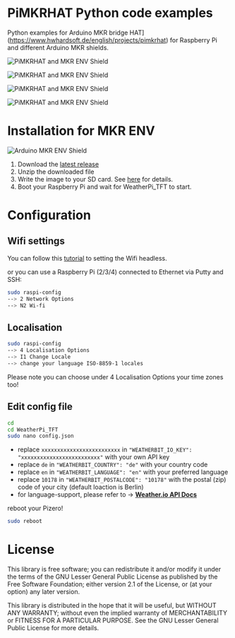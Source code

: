 # PiMKRHAT Python code examples
Python examples for Arduino MKR bridge HAT](https://www.hwhardsoft.de/english/projects/pimkrhat) for Raspberry Pi and different Arduino MKR shields.

![PiMKRHAT and MKR ENV Shield](https://user-images.githubusercontent.com/3049858/83356701-0e4bdb00-a368-11ea-8c06-ff7c251af9ee.jpg)

![PiMKRHAT and MKR ENV Shield](https://user-images.githubusercontent.com/3049858/83356701-0e4bdb00-a368-11ea-8c06-ff7c251af9ee.jpg)

![PiMKRHAT and MKR ENV Shield](https://user-images.githubusercontent.com/3049858/83356701-0e4bdb00-a368-11ea-8c06-ff7c251af9ee.jpg)

![PiMKRHAT and MKR ENV Shield](https://user-images.githubusercontent.com/3049858/83356701-0e4bdb00-a368-11ea-8c06-ff7c251af9ee.jpg)

# Installation for MKR ENV

![Arduino MKR ENV Shield](https://user-images.githubusercontent.com/3049858/79135621-eef4f080-7daf-11ea-97a6-8760266a50bb.jpg)

1. Download the [latest release](https://drive.google.com/open?id=1mo6LHWPsm_JBmMwiMcn8H-1lESI1KIQK)
2. Unzip the downloaded file
3. Write the image to your SD card. See [here](https://www.raspberrypi.org/documentation/installation/installing-images/README.md) for details.
4. Boot your Raspberry Pi and wait for WeatherPi_TFT to start.

# Configuration

##  Wifi settings
You can follow this [tutorial](https://www.raspberrypi.org/documentation/configuration/wireless/headless.md) to setting the Wifi headless. 

or you can use a Raspberry Pi (2/3/4) connected to Ethernet via Putty and SSH:
```bash
sudo raspi-config
--> 2 Network Options
--> N2 Wi-fi
``` 

## Localisation
```bash
sudo raspi-config
--> 4 Localisation Options
--> I1 Change Locale 
--> change your language ISO-8859-1 locales
``` 
Please note you can choose under 4 Localisation Options your time zones too!

## Edit config file
```bash
cd
cd WeatherPi_TFT
sudo nano config.json
```
* replace `xxxxxxxxxxxxxxxxxxxxxxxxx` in  `"WEATHERBIT_IO_KEY": "xxxxxxxxxxxxxxxxxxxxxxxxx"` with your own API key
* replace `de` in `"WEATHERBIT_COUNTRY": "de"` with your country code
* replace `en` in `"WEATHERBIT_LANGUAGE": "en"` with your preferred language
* replace `10178` in `"WEATHERBIT_POSTALCODE": "10178"` with the postal (zip) code of your city (default loaction is Berlin)
* for language-support, please refer to -> **[Weather.io API Docs](https://www.weatherbit.io/api)**

reboot your Pizero!
```bash
sudo reboot
```


# License

This library is free software; you can redistribute it and/or
modify it under the terms of the GNU Lesser General Public
License as published by the Free Software Foundation; either
version 2.1 of the License, or (at your option) any later version.

This library is distributed in the hope that it will be useful,
but WITHOUT ANY WARRANTY; without even the implied warranty of
MERCHANTABILITY or FITNESS FOR A PARTICULAR PURPOSE.  See the GNU
Lesser General Public License for more details.


